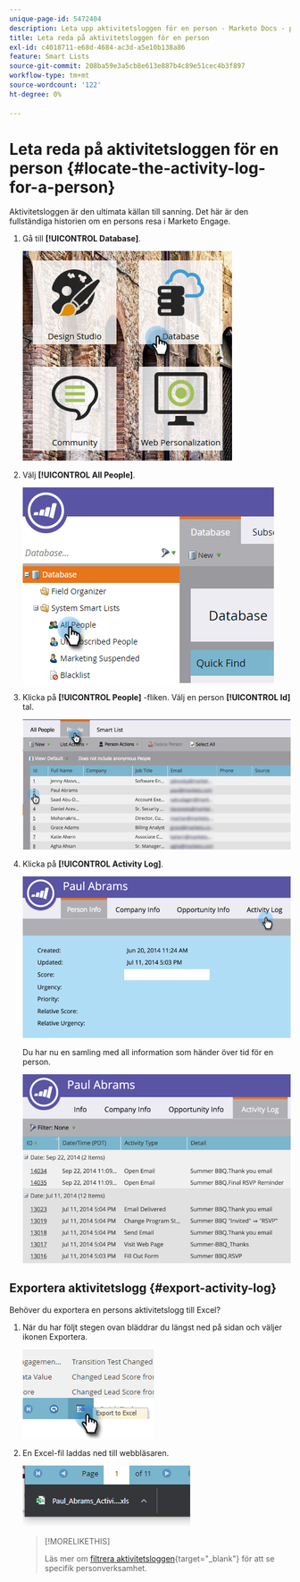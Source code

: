 ```yaml
---
unique-page-id: 5472404
description: Leta upp aktivitetsloggen för en person - Marketo Docs - produktdokumentation
title: Leta reda på aktivitetsloggen för en person
exl-id: c4018711-e68d-4684-ac3d-a5e10b138a86
feature: Smart Lists
source-git-commit: 208ba59e3a5cb8e613e887b4c89e51cec4b3f897
workflow-type: tm+mt
source-wordcount: '122'
ht-degree: 0%

---
```


# Leta reda på aktivitetsloggen för en person {#locate-the-activity-log-for-a-person}

Aktivitetsloggen är den ultimata källan till sanning. Det här är den fullständiga historien om en persons resa i Marketo Engage.

1. Gå till **[!UICONTROL Database]**.

   ![](assets/locate-the-activity-log-for-a-person-1.png)

1. Välj **[!UICONTROL All People]**.

   ![](assets/locate-the-activity-log-for-a-person-2.png)

1. Klicka på **[!UICONTROL People]** -fliken. Välj en person **[!UICONTROL Id]** tal.

   ![](assets/locate-the-activity-log-for-a-person-3.png)

1. Klicka på **[!UICONTROL Activity Log]**.

   ![](assets/locate-the-activity-log-for-a-person-4.png)

   Du har nu en samling med all information som händer över tid för en person.

   ![](assets/locate-the-activity-log-for-a-person-5.png)

## Exportera aktivitetslogg {#export-activity-log}

Behöver du exportera en persons aktivitetslogg till Excel?

1. När du har följt stegen ovan bläddrar du längst ned på sidan och väljer ikonen Exportera.

   ![](assets/locate-the-activity-log-for-a-person-6.png)

1. En Excel-fil laddas ned till webbläsaren.

   ![](assets/locate-the-activity-log-for-a-person-7.png)

   >[!MORELIKETHIS]
   >
   >Läs mer om [filtrera aktivitetsloggen](/help/marketo/product-docs/core-marketo-concepts/smart-lists-and-static-lists/managing-people-in-smart-lists/filter-activity-types-in-the-activity-log-of-a-person.md){target="_blank"} för att se specifik personverksamhet.
